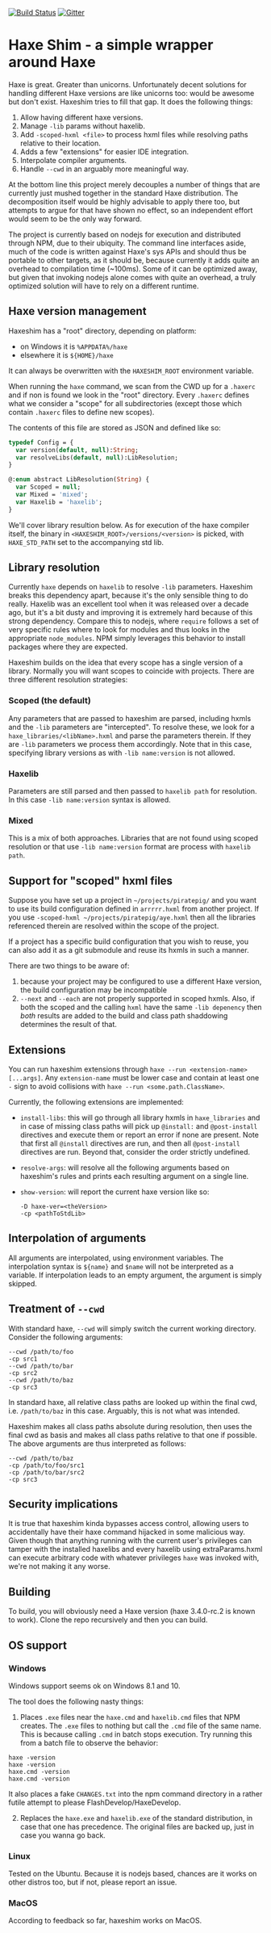 [![Build Status](https://travis-ci.org/lix-pm/haxeshim.svg?branch=master)](https://travis-ci.org/lix-pm/haxeshim)
[![Gitter](https://badges.gitter.im/Join%20Chat.svg)](https://gitter.im/lix-pm/Lobby)

# Haxe Shim - a simple wrapper around Haxe

Haxe is great. Greater than unicorns. Unfortunately decent solutions for handling different Haxe versions are like unicorns too: would be awesome but don't exist. Haxeshim tries to fill that gap. It does the following things:
	
1. Allow having different haxe versions.
2. Manage `-lib` params without haxelib.
3. Add `-scoped-hxml <file>` to process hxml files while resolving paths relative to their location.
4. Adds a few "extensions" for easier IDE integration.
5. Interpolate compiler arguments.
6. Handle `--cwd` in an arguably more meaningful way.

At the bottom line this project merely decouples a number of things that are currently just mushed together in the standard Haxe distribution. The decomposition itself would be highly advisable to apply there too, but attempts to argue for that have shown no effect, so an independent effort would seem to be the only way forward.

The project is currently based on nodejs for execution and distributed through NPM, due to their ubiquity. The command line interfaces aside, much of the code is written against Haxe's sys APIs and should thus be portable to other targets, as it should be, because currently it adds quite an overhead to compilation time (~100ms). Some of it can be optimized away, but given that invoking nodejs alone comes with quite an overhead, a truly optimized solution will have to rely on a different runtime. 

## Haxe version management

Haxeshim has a "root" directory, depending on platform:
	
- on Windows it is `%APPDATA%/haxe`
- elsewhere it is `${HOME}/haxe`

It can always be overwritten with the `HAXESHIM_ROOT` environment variable.

When running the `haxe` command, we scan from the CWD up for a `.haxerc` and if non is found we look in the "root" directory. Every `.haxerc` defines what we consider a "scope" for all subdirectories (except those which contain `.haxerc` files to define new scopes).

The contents of this file are stored as JSON and defined like so:
	
```haxe
typedef Config = {
  var version(default, null):String;
  var resolveLibs(default, null):LibResolution;
}

@:enum abstract LibResolution(String) {
  var Scoped = null;
  var Mixed = 'mixed';
  var Haxelib = 'haxelib';
}
```

We'll cover library resultion below. As for execution of the haxe compiler itself, the binary in `<HAXESHIM_ROOT>/versions/<version>` is picked, with `HAXE_STD_PATH` set to the accompanying std lib.

## Library resolution

Currently `haxe` depends on `haxelib` to resolve `-lib` parameters. Haxeshim breaks this dependency apart, because it's the only sensible thing to do really. Haxelib was an excellent tool when it was released over a decade ago, but it's a bit dusty and improving it is extremely hard because of this strong dependency. Compare this to nodejs, where `require` follows a set of very specific rules where to look for modules and thus looks in the appropriate `node_modules`. NPM simply leverages this behavior to install packages where they are expected.

Haxeshim builds on the idea that every scope has a single version of a library. Normally you will want scopes to coincide with projects. There are three different resolution strategies:
	
### Scoped (the default)

Any parameters that are passed to haxeshim are parsed, including hxmls and the `-lib` parameters are "intercepted". To resolve these, we look for a `haxe_libraries/<libName>.hxml` and parse the parameters therein. If they are `-lib` parameters we process them accordingly. Note that in this case, specifying library versions as with `-lib name:version` is not allowed.

### Haxelib

Parameters are still parsed and then passed to `haxelib path` for resolution. In this case `-lib name:version` syntax is allowed.

### Mixed

This is a mix of both approaches. Libraries that are not found using scoped resolution or that use `-lib name:version` format are process with `haxelib path`.

## Support for "scoped" hxml files

Suppose you have set up a project in `~/projects/piratepig/` and you want to use its build configuration defined in `arrrrr.hxml` from another project. If you use `-scoped-hxml ~/projects/piratepig/aye.hxml` then all the libraries referenced therein are resolved within the scope of the project. 

If a project has a specific build configuration that you wish to reuse, you can also add it as a git submodule and reuse its hxmls in such a manner.

There are two things to be aware of:

1. because your project may be configured to use a different Haxe version, the build configuration may be incompatible
2. `--next` and `--each` are not properly supported in scoped hxmls. Also, if both the scoped and the calling `hxml` have the same `-lib depenency` then *both* results are added to the build and class path shaddowing determines the result of that.

## Extensions

You can run haxeshim extensions through `haxe --run <extension-name> [...args]`. Any `extension-name` must be lower case and contain at least one `-` sign to avoid collisions with `haxe --run <some.path.ClassName>`.

Currently, the following extensions are implemented:
  
- `install-libs`: this will go through all library hxmls in `haxe_libraries` and in case of missing class paths will pick up `@install:` and `@post-install` directives and execute them or report an error if none are present. Note that first all `@install` directives are run, and then all `@post-install` directives are run. Beyond that, consider the order strictly undefined.
- `resolve-args`: will resolve all the following arguments based on haxeshim's rules and prints each resulting argument on a single line.
- `show-version`: will report the current haxe version like so:
  
  ```hxml
  -D haxe-ver=<theVersion>
  -cp <pathToStdLib>
  ```

## Interpolation of arguments

All arguments are interpolated, using environment variables. The interpolation syntax is `${name}` and `$name` will not be interpreted as a variable. If interpolation leads to an empty argument, the argument is simply skipped.

## Treatment of `--cwd`

With standard haxe, `--cwd` will simply switch the current working directory. Consider the following arguments:

```hxml
--cwd /path/to/foo
-cp src1
--cwd /path/to/bar
-cp src2
--cwd /path/to/baz
-cp src3
```

In standard haxe, all relative class paths are looked up within the final cwd, i.e. `/path/to/baz` in this case. Arguably, this is not what was intended.

Haxeshim makes all class paths absolute during resolution, then uses the final cwd as basis and makes all class paths relative to that one if possible. The above arguments are thus interpreted as follows:

```hxml
--cwd /path/to/baz
-cp /path/to/foo/src1
-cp /path/to/bar/src2
-cp src3
```

## Security implications

It is true that haxeshim kinda bypasses access control, allowing users to accidentally have their haxe command hijacked in some malicious way. Given though that anything running with the current user's privileges can tamper with the installed haxelibs and every haxelib using extraParams.hxml can execute arbitrary code with whatever privileges `haxe` was invoked with, we're not making it any worse.

## Building

To build, you will obviously need a Haxe version (haxe 3.4.0-rc.2 is known to work). Clone the repo recursively and then you can build.

## OS support

### Windows

Windows support seems ok on Windows 8.1 and 10.

The tool does the following nasty things:
  
1. Places `.exe` files near the `haxe.cmd` and `haxelib.cmd` files that NPM creates. The `.exe` files to nothing but call the `.cmd` file of the same name. This is because calling `.cmd` in batch stops execution. Try running this from a batch file to observe the behavior:
  
  ```
  haxe -version
  haxe -version
  haxe.cmd -version
  haxe.cmd -version
  ```
  
  It also places a fake `CHANGES.txt` into the npm command directory in a rather futile attempt to please FlashDevelop/HaxeDevelop.
  
2. Replaces the `haxe.exe` and `haxelib.exe` of the standard distribution, in case that one has precedence. The original files are backed up, just in case you wanna go back.

### Linux

Tested on the Ubuntu. Because it is nodejs based, chances are it works on other distros too, but if not, please report an issue.

### MacOS

According to feedback so far, haxeshim works on MacOS.
